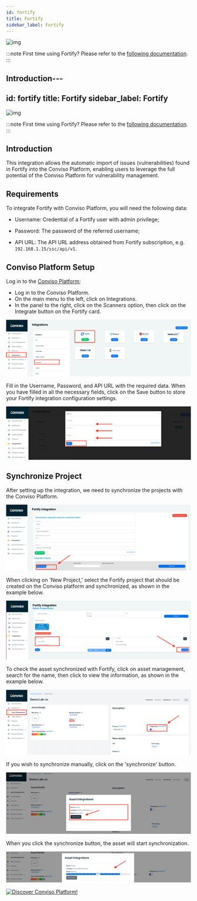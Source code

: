 ```yaml
---
id: fortify
title: Fortify
sidebar_label: Fortify
---
```


<div style={{textAlign: 'center'}}>

![img](../../static/img/fortify.png)

</div>

:::note
First time using Fortify? Please refer to the [following documentation](https://www.microfocus.com/pt-br/documentation/fortify-software-security-center/).
:::

## Introduction---
id: fortify
title: Fortify
sidebar_label: Fortify
---

<div style={{textAlign: 'center'}}>

![img](../../static/img/fortify.png)

</div>

:::note
First time using Fortify? Please refer to the [following documentation](https://www.microfocus.com/pt-br/documentation/fortify-software-security-center/).
:::

## Introduction

This integration allows the automatic import of issues (vulnerabilities) found in Fortify into the Conviso Platform, enabling users to leverage the full potential of the Conviso Platform for vulnerability management.

## Requirements

To integrate Fortify with Conviso Platform, you will need the following data:

- Username: Credential of a Fortify user with admin privilege;

- Password: The password of the referred username;

- API URL: The API URL address obtained from Fortify subscription, e.g. ```192.168.1.15/ssc/api/v1```.

## Conviso Platform Setup

Log in to the [Conviso Platform](https://app.convisoappsec.com);

- Log in to the Conviso Platform.
- On the main menu to the left, click on Integrations.
- In the panel to the right, click on the Scanners option, then click on the Integrate button on the Fortify card.

<div style={{textAlign: 'center'}}>

![img](../../static/img/fortify-img1.png)

</div>

Fill in the Username, Password, and API URL with the required data. When you have filled in all the necessary fields, click on the Save button to store your Fortify integration configuration settings.

<div style={{textAlign: 'center'}}>

![img](../../static/img/fortify-img2.png)

</div>

## Synchronize Project

After setting up the integration, we need to synchronize the projects with the Conviso Platform.


<div style={{textAlign: 'center'}}>

![img](../../static/img/fortify-img3.png)

</div>

When clicking on 'New Project,' select the Fortify project that should be created on the Conviso platform and synchronized, as shown in the example below.

<div style={{textAlign: 'center'}}>

![img](../../static/img/fortify-img4.png)

</div>

To check the asset synchronized with Fortify, click on asset management, search for the name, then click to view the information, as shown in the example below.


<div style={{textAlign: 'center'}}>

![img](../../static/img/fortify-img8.png)

</div>


If you wish to synchronize manually, click on the 'synchronize' button.

<div style={{textAlign: 'center'}}>

![img](../../static/img/fortify-img7.png)

When you click the synchronize button, the asset will start synchronization.

<div style={{textAlign: 'center'}}>

![img](../../static/img/fortify-img80.png)


[![Discover Conviso Platform!](https://no-cache.hubspot.com/cta/default/5613826/interactive-125788977029.png)](https://cta-service-cms2.hubspot.com/web-interactives/public/v1/track/redirect?encryptedPayload=AVxigLKtcWzoFbzpyImNNQsXC9S54LjJuklwM39zNd7hvSoR%2FVTX%2FXjNdqdcIIDaZwGiNwYii5hXwRR06puch8xINMyL3EXxTMuSG8Le9if9juV3u%2F%2BX%2FCKsCZN1tLpW39gGnNpiLedq%2BrrfmYxgh8G%2BTcRBEWaKasQ%3D&webInteractiveContentId=125788977029&portalId=5613826)

